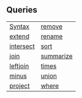 ## Queries

|     |     |
| --- | --- |
| [Syntax](<Queries/Syntax.md>) | [remove](<Queries/remove.md>) |
| [extend](<Queries/extend.md>) | [rename](<Queries/rename.md>) |
| [intersect](<Queries/intersect.md>) | [sort](<Queries/sort.md>) |
| [join](<Queries/join.md>) | [summarize](<Queries/summarize.md>) |
| [leftjoin](<Queries/leftjoin.md>) | [times](<Queries/times.md>) |
| [minus](<Queries/minus.md>) | [union](<Queries/union.md>) |
| [project](<Queries/project.md>) | [where](<Queries/where.md>) |

